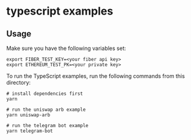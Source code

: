 # typescript examples

## Usage

Make sure you have the following variables set:

```shell
export FIBER_TEST_KEY=<your fiber api key>
export ETHEREUM_TEST_PK=<your private key>
```

To run the TypeScript examples, run the following commands from this directory:

```shell
# install dependencies first
yarn

# run the uniswap arb example
yarn uniswap-arb

# run the telegram bot example
yarn telegram-bot
```
